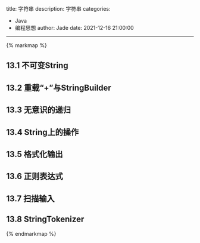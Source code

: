 title: 字符串
description: 字符串
categories: 
  - Java
  - 编程思想
author: Jade
date: 2021-12-16 21:00:00
---


{% markmap %}

## 13.1 不可变String

## 13.2 重载“+”与StringBuilder

## 13.3 无意识的递归

## 13.4 String上的操作

## 13.5 格式化输出

## 13.6 正则表达式

## 13.7 扫描输入

## 13.8 StringTokenizer

{% endmarkmap %}